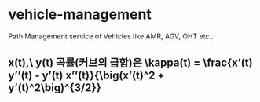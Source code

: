 # vehicle-management
Path Management service of Vehicles like AMR, AGV, OHT etc..

## x(t),\ y(t) 곡률(커브의 급함)은 \kappa(t) = \frac{x’(t) y’’(t) - y’(t) x’’(t)}{\big(x’(t)^2 + y’(t)^2\big)^{3/2}}